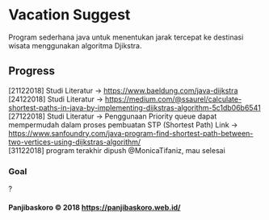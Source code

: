 # Vacation Suggest

Program sederhana java untuk menentukan jarak tercepat ke destinasi wisata menggunakan algoritma Djikstra.

## Progress

[21122018]
Studi Literatur -> https://www.baeldung.com/java-dijkstra<br/>
[24122018]
Studi Literatur -> https://medium.com/@ssaurel/calculate-shortest-paths-in-java-by-implementing-dijkstras-algorithm-5c1db06b6541</br>
[27122018]
Studi Literatur -> Penggunaan Priority queue dapat mempermudah dalam proses pembuatan STP (Shortest Path)
Link -> https://www.sanfoundry.com/java-program-find-shortest-path-between-two-vertices-using-dijkstras-algorithm/<br/>
[31122018]
program terakhir dipush  @MonicaTifaniz, mau selesai

### Goal

?

#### Panjibaskoro &copy; 2018 https://panjibaskoro.web.id/
